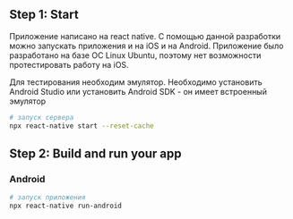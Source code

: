 ## Step 1: Start

Приложение написано на react native. С помощью данной разработки можно запускать приложения и на iOS и на Android. Приложение было разработано на базе ОС Linux Ubuntu, поэтому нет возможности протестировать работу на iOS.

Для тестирования необходим эмулятор. Необходимо установить Android Studio или установить Android SDK - он имеет встроенный эмулятор

```sh
# запуск сервера
npx react-native start --reset-cache
```

## Step 2: Build and run your app

### Android

```sh
# запуск приложения
npx react-native run-android
```